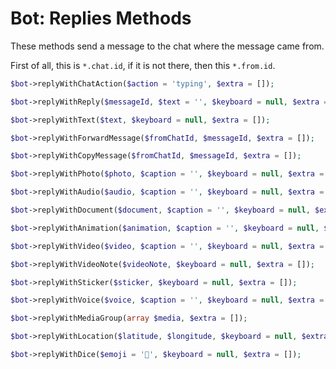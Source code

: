 # Bot: Replies Methods

These methods send a message to the chat where the message came from.

First of all, this is `*.chat.id`, if it is not there, then this `*.from.id`.

```php
$bot->replyWithChatAction($action = 'typing', $extra = []);
```

```php
$bot->replyWithReply($messageId, $text = '', $keyboard = null, $extra = []);
```

```php
$bot->replyWithText($text, $keyboard = null, $extra = []);
```

```php
$bot->replyWithForwardMessage($fromChatId, $messageId, $extra = []);
```

```php
$bot->replyWithCopyMessage($fromChatId, $messageId, $extra = []);
```

```php
$bot->replyWithPhoto($photo, $caption = '', $keyboard = null, $extra = []);
```

```php
$bot->replyWithAudio($audio, $caption = '', $keyboard = null, $extra = []);
```

```php
$bot->replyWithDocument($document, $caption = '', $keyboard = null, $extra = []);
```

```php
$bot->replyWithAnimation($animation, $caption = '', $keyboard = null, $extra = []);
```

```php
$bot->replyWithVideo($video, $caption = '', $keyboard = null, $extra = []);
```

```php
$bot->replyWithVideoNote($videoNote, $keyboard = null, $extra = []);
```

```php
$bot->replyWithSticker($sticker, $keyboard = null, $extra = []);
```

```php
$bot->replyWithVoice($voice, $caption = '', $keyboard = null, $extra = []);
```

```php
$bot->replyWithMediaGroup(array $media, $extra = []);
```

```php
$bot->replyWithLocation($latitude, $longitude, $keyboard = null, $extra = []);
```

```php
$bot->replyWithDice($emoji = '🎲', $keyboard = null, $extra = []);
```